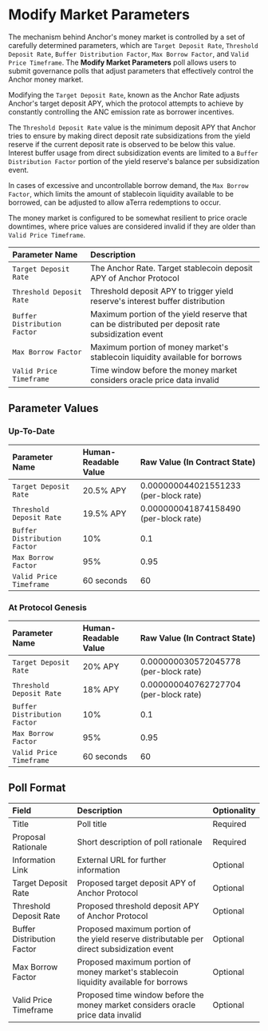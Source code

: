 # Modify Market Parameters

The mechanism behind Anchor's money market is controlled by a set of carefully determined parameters, which are `Target Deposit Rate`, `Threshold Deposit Rate`, `Buffer Distribution Factor`, `Max Borrow Factor`, and `Valid Price Timeframe`. The **Modify Market Parameters** poll allows users to submit governance polls that adjust parameters that effectively control the Anchor money market.

Modifying the `Target Deposit Rate`, known as the Anchor Rate adjusts Anchor's target deposit APY, which the protocol attempts to achieve by constantly controlling the ANC emission rate as borrower incentives.

The `Threshold Deposit Rate` value is the minimum deposit APY that Anchor tries to ensure by making direct deposit rate subsidizations from the yield reserve if the current deposit rate is observed to be below this value. Interest buffer usage from direct subsidization events are limited to a `Buffer Distribution Factor` portion of the yield reserve's balance per subsidization event.

In cases of excessive and uncontrollable borrow demand, the `Max Borrow Factor`, which limits the amount of stablecoin liquidity available to be borrowed, can be adjusted to allow aTerra redemptions to occur.

The money market is configured to be somewhat resilient to price oracle downtimes, where price values are considered invalid if they are older than `Valid Price Timeframe`.

| Parameter Name | Description |
| :--- | :--- |
| `Target Deposit Rate` | The Anchor Rate. Target stablecoin deposit APY of Anchor Protocol |
| `Threshold Deposit Rate` | Threshold deposit APY to trigger yield reserve's interest buffer distribution |
| `Buffer Distribution Factor` | Maximum portion of the yield reserve that can be distributed per deposit rate subsidization event |
| `Max Borrow Factor` | Maximum portion of money market's stablecoin liquidity available for borrows |
| `Valid Price Timeframe` | Time window before the money market considers oracle price data invalid |

## Parameter Values

### Up-To-Date

| Parameter Name | Human-Readable Value | Raw Value \(In Contract State\) |
| :--- | :--- | :--- |
| `Target Deposit Rate` | 20.5% APY | 0.000000044021551233 \(per-block rate\) |
| `Threshold Deposit Rate` | 19.5% APY | 0.000000041874158490 \(per-block rate\) |
| `Buffer Distribution Factor` | 10% | 0.1 |
| `Max Borrow Factor` | 95% | 0.95 |
| `Valid Price Timeframe` | 60 seconds | 60 |

### At Protocol Genesis

| Parameter Name | Human-Readable Value | Raw Value \(In Contract State\) |
| :--- | :--- | :--- |
| `Target Deposit Rate` | 20% APY | 0.000000030572045778 \(per-block rate\) |
| `Threshold Deposit Rate` | 18% APY | 0.000000040762727704 \(per-block rate\) |
| `Buffer Distribution Factor` | 10% | 0.1 |
| `Max Borrow Factor` | 95% | 0.95 |
| `Valid Price Timeframe` | 60 seconds | 60 |

## Poll Format

| Field | Description | Optionality |
| :--- | :--- | :--- |
| Title | Poll title | Required |
| Proposal Rationale | Short description of poll rationale | Required |
| Information Link | External URL for further information | Optional |
| Target Deposit Rate | Proposed target deposit APY of Anchor Protocol | Optional |
| Threshold Deposit Rate | Proposed threshold deposit APY of Anchor Protocol | Optional |
| Buffer Distribution Factor | Proposed maximum portion of the yield reserve distributable per direct subsidization event | Optional |
| Max Borrow Factor | Proposed maximum portion of money market's stablecoin liquidity available for borrows | Optional |
| Valid Price Timeframe | Proposed time window before the money market considers oracle price data invalid | Optional |

